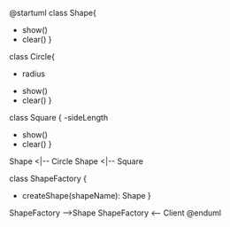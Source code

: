 @startuml
class Shape{
  + show()
  + clear()
}

class Circle{
  - radius
  + show()
  + clear()
}

class Square {
  -sideLength
  + show()
  + clear()
}

Shape <|-- Circle
Shape <|-- Square

class ShapeFactory {
  + createShape(shapeName): Shape
}

ShapeFactory -->Shape
ShapeFactory <-- Client
@enduml
